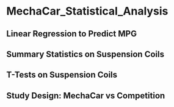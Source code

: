 # MechaCar_Statistical_Analysis

## Linear Regression to Predict MPG


## Summary Statistics on Suspension Coils


## T-Tests on Suspension Coils


## Study Design: MechaCar vs Competition
